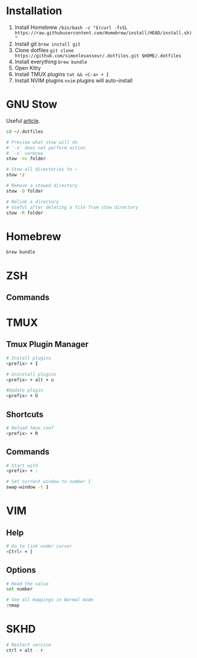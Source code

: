 # Installation
1. Install Homebrew `/bin/bash -c "$(curl -fsSL https://raw.githubusercontent.com/Homebrew/install/HEAD/install.sh)"`
2. Install git `brew install git`
3. Clone dotfiles `git clone https://github.com/simonlevasseur/.dotfiles.git $HOME/.dotfiles`
4. Install everything `brew bundle`
5. Open Kitty
6. Install TMUX plugins `tat && <C-a> + I`
7. Install NVIM plugins  `nvim` plugins will auto-install

# GNU Stow
Useful [article](https://apiumhub.com/tech-blog-barcelona/managing-dotfiles-with-stow/).

```bash
cd ~/.dotfiles

# Preview what stow will do
# `-n` does not perform action
# `-v` verbose
stow -nv folder

# Stow all directories to ~
stow */

# Remove a stowed directory
stow -D folder

# Relink a directory
# Useful after deleting a file from stow directory
stow -R folder
```

# Homebrew
`brew bundle`

# ZSH
## Commands

# TMUX
## Tmux Plugin Manager
```bash
# Install plugins
<prefix> + I

# Uninstall plugins
<prefix> + alt + u

#Update plugin
<prefix> + U
```

## Shortcuts
```bash
# Reload tmux.conf
<prefix> + R
```

## Commands
```bash
# Start with
<prefix> + :

# Set current window to number 1
swap-window -t 1
```

# VIM
## Help
```bash
# Go to link under cursor
<Ctrl> + ]
```

## Options
```bash
# Read the value
set number

# See all mappings in Normal mode
:nmap
```

# SKHD
```bash
# Restart service
ctrl + alt - r
```
